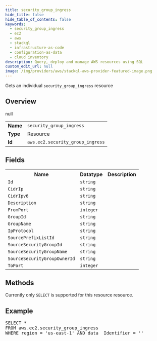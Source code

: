 ```yaml
---
title: security_group_ingress
hide_title: false
hide_table_of_contents: false
keywords:
  - security_group_ingress
  - ec2
  - aws
  - stackql
  - infrastructure-as-code
  - configuration-as-data
  - cloud inventory
description: Query, deploy and manage AWS resources using SQL
custom_edit_url: null
image: /img/providers/aws/stackql-aws-provider-featured-image.png
---
```

Gets an individual <code>security_group_ingress</code> resource

## Overview
<table><tbody>
<tr><td><b>Name</b></td><td><code>security_group_ingress</code></td></tr>
<tr><td><b>Type</b></td><td>Resource</td></tr>
null
<tr><td><b>Id</b></td><td><code>aws.ec2.security_group_ingress</code></td></tr>
</tbody></table>

## Fields
<table><tbody>
<tr><th>Name</th><th>Datatype</th><th>Description</th></tr>
<tr><td><code>Id</code></td><td><code>string</code></td><td></td></tr><tr><td><code>CidrIp</code></td><td><code>string</code></td><td></td></tr><tr><td><code>CidrIpv6</code></td><td><code>string</code></td><td></td></tr><tr><td><code>Description</code></td><td><code>string</code></td><td></td></tr><tr><td><code>FromPort</code></td><td><code>integer</code></td><td></td></tr><tr><td><code>GroupId</code></td><td><code>string</code></td><td></td></tr><tr><td><code>GroupName</code></td><td><code>string</code></td><td></td></tr><tr><td><code>IpProtocol</code></td><td><code>string</code></td><td></td></tr><tr><td><code>SourcePrefixListId</code></td><td><code>string</code></td><td></td></tr><tr><td><code>SourceSecurityGroupId</code></td><td><code>string</code></td><td></td></tr><tr><td><code>SourceSecurityGroupName</code></td><td><code>string</code></td><td></td></tr><tr><td><code>SourceSecurityGroupOwnerId</code></td><td><code>string</code></td><td></td></tr><tr><td><code>ToPort</code></td><td><code>integer</code></td><td></td></tr>
</tbody></table>

## Methods
Currently only <code>SELECT</code> is supported for this resource resource.

## Example
<pre>
SELECT * 
FROM aws.ec2.security_group_ingress
WHERE region = 'us-east-1' AND data__Identifier = '<Id>'
</pre>
